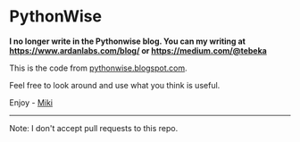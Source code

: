 # PythonWise

**I no longer write in the Pythonwise blog. You can my writing at https://www.ardanlabs.com/blog/ or https://medium.com/@tebeka**

This is the code from [pythonwise.blogspot.com](pythonwise.blogspot.com).

Feel free to look around and use what you think is useful.

Enjoy - [Miki](mailto:miki.tebeka@gmail.com)

---
Note: I don't accept pull requests to this repo.
